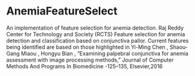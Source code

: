 # AnemiaFeatureSelect
An implementation of feature selection for anemia detection. Raj Reddy Center for Technology and Society (RCTS) 
Feature selection for anemia detection and classification based on conjunctiva pallor.
Current features being identified are based on those highlighted in  Yi-Ming Chen , Shaou-Gang Miaou , Hongyu Bian , “Examining palpebral conjunctiva for anemia assessment with image processing methods,” Journal of Computer Methods And Programs In Biomedicine -125–135, Elsevier,2016

